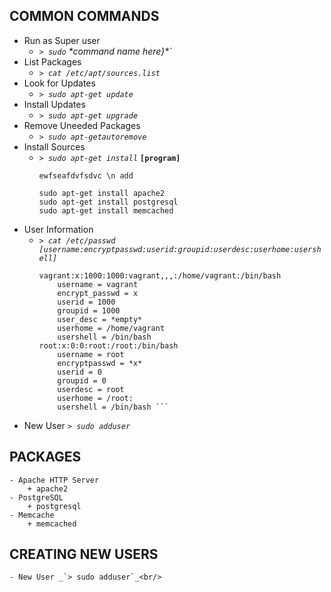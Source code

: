 ## COMMON COMMANDS
* Run as Super user
	-  _`> sudo` \*command name here}\*`_<br/>
* List Packages
	- _`> cat /etc/apt/sources.list`_
* Look for Updates
	- _`> sudo apt-get update`_
* Install Updates
	- _`> sudo apt-get upgrade`_
* Remove Uneeded Packages
	- _`> sudo apt-getautoremove`_
* Install Sources
	- _`> sudo apt-get install`_ **`[program]`**<br/>
		```
		ewfseafdvfsdvc \n add
		```
		```	
		sudo apt-get install apache2
		sudo apt-get install postgresql
		sudo apt-get install memcached
		```
* User Information 
	- _`> cat /etc/passwd   [username:encryptpasswd:userid:groupid:userdesc:userhome:usershell]`_<br/>	
		```linux
		vagrant:x:1000:1000:vagrant,,,:/home/vagrant:/bin/bash		
			username = vagrant
			encrypt_passwd = x
			userid = 1000
			groupid = 1000
			user_desc = *empty*
			userhome = /home/vagrant
			usershell = /bin/bash
		root:x:0:0:root:/root:/bin/bash
			username = root
			encryptpasswd = *x*
			userid = 0
			groupid = 0
			userdesc = root
			userhome = /root:
			usershell = /bin/bash ```
* New User _`> sudo adduser`_<br/>

## PACKAGES
	- Apache HTTP Server
		+ apache2
	- PostgreSQL
		+ postgresql
	- Memcache
		+ memcached
## CREATING NEW USERS
	- New User _`> sudo adduser`_<br/>
